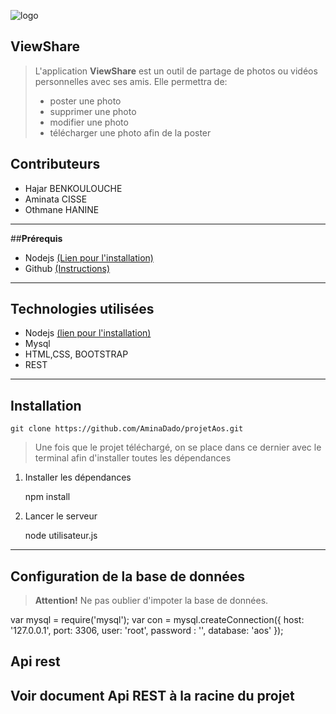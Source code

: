 ![logo](https://hal.archives-ouvertes.fr/UNIV-PARIS-SACLAY/public/logo_UP_saclay_final.png)

## **ViewShare**

> L'application  **ViewShare**  est un outil de partage de photos ou vidéos personnelles avec ses amis. Elle permettra de:
 >- <i class="icon-file"></i> poster une photo
> - <i class="icon-trash"></i>supprimer une photo
 >- <i class="icon-pencil"></i> modifier une photo
 >- <i class="icon-upload"></i>télécharger une photo afin de la poster


## **Contributeurs**

 - Hajar BENKOULOUCHE
 - Aminata CISSE
 - Othmane HANINE


----------
##**Prérequis**
 - Nodejs [(Lien pour l'installation)](https://nodejs.org/en/)
 - Github [(Instructions)](https://git-scm.com/downloads)

----------
## **Technologies utilisées**


 - Nodejs [(lien pour l'installation)](https://nodejs.org/en/)
 - Mysql
 - HTML,CSS, BOOTSTRAP
 - REST


----------
## **Installation**

    git clone https://github.com/AminaDado/projetAos.git
>Une fois que le projet téléchargé, on se place dans ce dernier avec le terminal afin d'installer toutes les dépendances

 1. Installer les dépendances
 
    npm install
    

 2. Lancer le serveur
 
    node utilisateur.js

----------
## **Configuration de la base de données**
> **Attention!** Ne pas oublier d'impoter la base de données.
   

   var mysql = require('mysql');
var con = mysql.createConnection({
    host: '127.0.0.1',
    port: 3306,
	user: 'root',
	password : '',
    database: 'aos'
});

## **Api rest**

 Voir document Api REST à la racine du projet
----------


 
